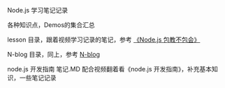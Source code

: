 Node.js 学习笔记记录

各种知识点，Demos的集合汇总

lesson 目录，跟着视频学习记录的笔记，参考 [《Node.js 包教不包会》](https://github.com/hanekaoru/node-lessons)

N-blog 目录，同上，参考 [N-blog](https://github.com/nswbmw/N-blog)

node.js 开发指南 笔记.MD 配合视频翻着看《node.js 开发指南》，补充基本知识，一些笔记记录  

